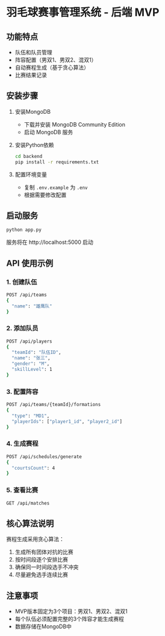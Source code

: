 # 羽毛球赛事管理系统 - 后端 MVP

## 功能特点
- 队伍和队员管理
- 阵容配置（男双1、男双2、混双1）
- 自动赛程生成（基于贪心算法）
- 比赛结果记录

## 安装步骤

1. 安装MongoDB
   - 下载并安装 MongoDB Community Edition
   - 启动 MongoDB 服务

2. 安装Python依赖
   ```bash
   cd backend
   pip install -r requirements.txt
   ```

3. 配置环境变量
   - 复制 `.env.example` 为 `.env`
   - 根据需要修改配置

## 启动服务

```bash
python app.py
```

服务将在 http://localhost:5000 启动

## API 使用示例

### 1. 创建队伍
```bash
POST /api/teams
{
  "name": "雄鹰队"
}
```

### 2. 添加队员
```bash
POST /api/players
{
  "teamId": "队伍ID",
  "name": "张三",
  "gender": "M",
  "skillLevel": 1
}
```

### 3. 配置阵容
```bash
POST /api/teams/{teamId}/formations
{
  "type": "MD1",
  "playerIds": ["player1_id", "player2_id"]
}
```

### 4. 生成赛程
```bash
POST /api/schedules/generate
{
  "courtsCount": 4
}
```

### 5. 查看比赛
```bash
GET /api/matches
```

## 核心算法说明

赛程生成采用贪心算法：
1. 生成所有团体对抗的比赛
2. 按时间段逐个安排比赛
3. 确保同一时间段选手不冲突
4. 尽量避免选手连续比赛

## 注意事项

- MVP版本固定为3个项目：男双1、男双2、混双1
- 每个队伍必须配置完整的3个阵容才能生成赛程
- 数据存储在MongoDB中 